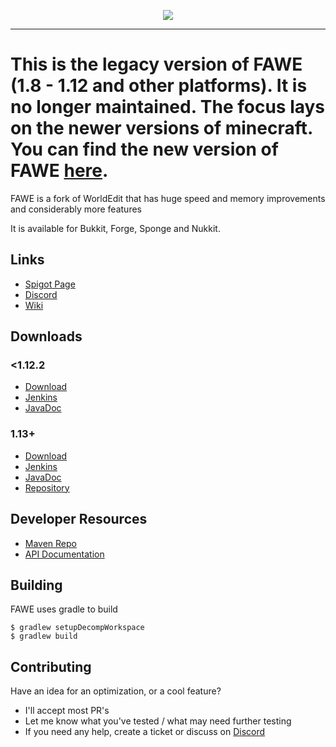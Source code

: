 <p align="center">
  <img src="https://i.imgur.com/Fog5fDB.png">
</p>

---

# This is the legacy version of FAWE (1.8 - 1.12 and other platforms). It is no longer maintained. The focus lays on the newer versions of minecraft. You can find the new version of FAWE [here](https://github.com/IntellectualSites/FastAsyncWorldEdit).

FAWE is a fork of WorldEdit that has huge speed and memory improvements and considerably more features

It is available for Bukkit, Forge, Sponge and Nukkit.

## Links

* [Spigot Page](https://www.spigotmc.org/threads/fast-async-worldedit.100104/)
* [Discord](https://discord.gg/ngZCzbU)
* [Wiki](https://github.com/boy0001/FastAsyncWorldedit/wiki)

## Downloads

### <1.12.2

* [Download](https://ci.athion.net/job/FastAsyncWorldEdit-legacy/)
* [Jenkins](https://ci.athion.net/job/FastAsyncWorldEdit/)
* [JavaDoc](https://ci.athion.net/job/FastAsyncWorldEdit/javadoc/)

### 1.13+

* [Download](https://intellectualsites.github.io/download/fawe.html)
* [Jenkins](https://ci.athion.net/job/FastAsyncWorldEdit-1.13/)
* [JavaDoc](https://ci.athion.net/job/FastAsyncWorldEdit-1.13/javadoc/)
* [Repository](https://github.com/IntellectualSites/FastAsyncWorldEdit-1.13)

## Developer Resources

* [Maven Repo](http://ci.athion.net/job/FastAsyncWorldEdit/ws/mvn/)
* [API Documentation](https://github.com/boy0001/FastAsyncWorldedit/wiki/API)

## Building

FAWE uses gradle to build

```
$ gradlew setupDecompWorkspace
$ gradlew build
```

## Contributing

Have an idea for an optimization, or a cool feature?

- I'll accept most PR's
- Let me know what you've tested / what may need further testing
- If you need any help, create a ticket or discuss on [Discord](https://discord.gg/ngZCzbU)
